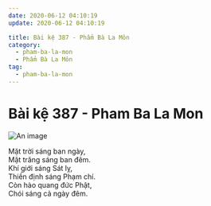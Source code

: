 ```yaml
---
date: 2020-06-12 04:10:19
update: 2020-06-12 04:10:19

title: Bài kệ 387 - Phẩm Bà La Môn
category:
  - pham-ba-la-mon
  - Phẩm Bà La Môn
tag:
  - pham-ba-la-mon
---
```


# Bài kệ 387 - Pham Ba La Mon

![An image](/img/pham-ba-la-mon/pham-ba-la-mon-387.jpg)

Mặt trời sáng ban ngày,<br>Mặt trăng sáng ban đêm.<br>Khí giới sáng Sát lỵ,<br>Thiền định sáng Phạm chí.<br>Còn hào quang đức Phật,<br>Chói sáng cả ngày đêm.<br>
